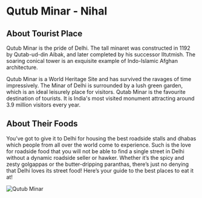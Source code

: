 # Qutub Minar - Nihal

## About Tourist Place 
Qutub Minar is the pride of Delhi. The tall minaret was constructed in 1192 by Qutab-ud-din Aibak, and later completed by his successor Iltutmish. 
The soaring conical tower is an exquisite example of Indo-Islamic Afghan architecture.

Qutub Minar is a World Heritage Site and has survived the ravages of time impressively. The Minar of Delhi is surrounded by a lush green garden, 
which is an ideal leisurely place for visitors. Qutab Minar is the favourite destination of tourists. 
It is India's most visited monument attracting around 3.9 million visitors every year.

## About Their Foods
You’ve got to give it to Delhi for housing the best roadside stalls and dhabas which people from all over the world come to experience. 
Such is the love for roadside food that you will not be able to find a single street in Delhi without a dynamic roadside seller or hawker. 
Whether it’s the spicy and zesty golgappas or the butter-dripping paranthas, there’s just no denying that Delhi loves its street food! 
Here’s your guide to the best places to eat it at!

<img align="center" src="https://getwallpapers.com/wallpaper/full/1/5/9/874941-large-india-desktop-wallpaper-2048x1365.jpg" alt="Qutub Minar"/>

<!--Example: <img align="center" src="https://lotustours.in/assets/img/taj/photo-room-detail-1.jpg" alt="Qutub Minar"/> -->
